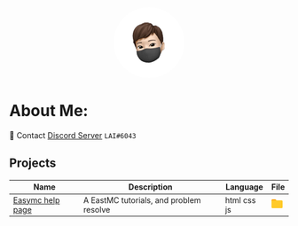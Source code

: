 <p align="center">    
    <img style="border-radius: 100px" width="128" height="128" src="LAI.png">
</p>
<h1>About Me:</h1>

🎈 Contact [Discord Server](https://discord.gg/rGQzfv2Zud) `LAI#6043`

<p>
<h2>Projects</h2>
</p>

<table>
	<thead>
		<tr>
		<th>Name</th>
		<th>Description</th>
		<th>Language</th>
		<th>File</th>
		</tr>
	</thead>
	<tbody>
		<tr>
			<td><a href="https://github.com/fosscord/fosscord">Easymc help page</a></td>
			<td>A EastMC tutorials, and problem resolve</td>
			<td>html css js</td>
			<td><img height="16" src="png/file.png"></td>
		</tr>
	</tbody>
</table>
